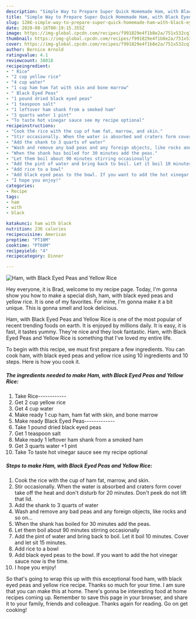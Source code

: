 ```yaml
---
description: "Simple Way to Prepare Super Quick Homemade Ham, with Black Eyed Peas and Yellow Rice"
title: "Simple Way to Prepare Super Quick Homemade Ham, with Black Eyed Peas and Yellow Rice"
slug: 1286-simple-way-to-prepare-super-quick-homemade-ham-with-black-eyed-peas-and-yellow-rice
date: 2020-08-16T00:19:15.355Z
image: https://img-global.cpcdn.com/recipes/f991829e4f1b8e2a/751x532cq70/ham-with-black-eyed-peas-and-yellow-rice-recipe-main-photo.jpg
thumbnail: https://img-global.cpcdn.com/recipes/f991829e4f1b8e2a/751x532cq70/ham-with-black-eyed-peas-and-yellow-rice-recipe-main-photo.jpg
cover: https://img-global.cpcdn.com/recipes/f991829e4f1b8e2a/751x532cq70/ham-with-black-eyed-peas-and-yellow-rice-recipe-main-photo.jpg
author: Bernice Arnold
ratingvalue: 4.1
reviewcount: 38018
recipeingredient:
- " Rice"
- "2 cup yellow rice"
- "4 cup water"
- "1 cup ham ham fat with skin and bone marrow"
- " Black Eyed Peas"
- "1 pound dried black eyed peas"
- "1 teaspoon salt"
- "1 leftover ham shank from a smoked ham"
- "3 quarts water 1 pint"
- "To taste hot vinegar sauce see my recipe optional"
recipeinstructions:
- "Cook the rice with the cup of ham fat, marrow, and skin."
- "Stir occasionally. When the water is absorbed and craters form cover take off the heat and don&#39;t disturb for 20 minutes. Don&#39;t peek do not lift that lid."
- "Add the shank to 3 quarts of water"
- "Wash and remove any bad peas and any foreign objects, like rocks and so on..."
- "When the shank has boiled for 30 minutes add the peas."
- "Let them boil about 90 minutes stirring occasionally"
- "Add the pint of water and bring back to boil. Let it boil 10 minutes. Cover and let sit 15 minutes."
- "Add rice to a bowl"
- "Add black eyed peas to the bowl. If you want to add the hot vinegar sauce now is the time."
- "I hope you enjoy!"
categories:
- Recipe
tags:
- ham
- with
- black

katakunci: ham with black 
nutrition: 236 calories
recipecuisine: American
preptime: "PT10M"
cooktime: "PT60M"
recipeyield: "4"
recipecategory: Dinner

---
```



![Ham, with Black Eyed Peas and Yellow Rice](https://img-global.cpcdn.com/recipes/f991829e4f1b8e2a/751x532cq70/ham-with-black-eyed-peas-and-yellow-rice-recipe-main-photo.jpg)

Hey everyone, it is Brad, welcome to my recipe page. Today, I'm gonna show you how to make a special dish, ham, with black eyed peas and yellow rice. It is one of my favorites. For mine, I'm gonna make it a bit unique. This is gonna smell and look delicious.



Ham, with Black Eyed Peas and Yellow Rice is one of the most popular of recent trending foods on earth. It is enjoyed by millions daily. It is easy, it is fast, it tastes yummy. They're nice and they look fantastic. Ham, with Black Eyed Peas and Yellow Rice is something that I've loved my entire life.


To begin with this recipe, we must first prepare a few ingredients. You can cook ham, with black eyed peas and yellow rice using 10 ingredients and 10 steps. Here is how you cook it.

<!--inarticleads1-->

##### The ingredients needed to make Ham, with Black Eyed Peas and Yellow Rice:

1. Take  Rice------------
1. Get 2 cup yellow rice
1. Get 4 cup water
1. Make ready 1 cup ham, ham fat with skin, and bone marrow
1. Make ready  Black Eyed Peas-------------
1. Take 1 pound dried black eyed peas
1. Get 1 teaspoon salt
1. Make ready 1 leftover ham shank from a smoked ham
1. Get 3 quarts water +1 pint
1. Take To taste hot vinegar sauce see my recipe optional




<!--inarticleads2-->

##### Steps to make Ham, with Black Eyed Peas and Yellow Rice:

1. Cook the rice with the cup of ham fat, marrow, and skin.
1. Stir occasionally. When the water is absorbed and craters form cover take off the heat and don&#39;t disturb for 20 minutes. Don&#39;t peek do not lift that lid.
1. Add the shank to 3 quarts of water
1. Wash and remove any bad peas and any foreign objects, like rocks and so on...
1. When the shank has boiled for 30 minutes add the peas.
1. Let them boil about 90 minutes stirring occasionally
1. Add the pint of water and bring back to boil. Let it boil 10 minutes. Cover and let sit 15 minutes.
1. Add rice to a bowl
1. Add black eyed peas to the bowl. If you want to add the hot vinegar sauce now is the time.
1. I hope you enjoy!




So that's going to wrap this up with this exceptional food ham, with black eyed peas and yellow rice recipe. Thanks so much for your time. I am sure that you can make this at home. There's gonna be interesting food at home recipes coming up. Remember to save this page in your browser, and share it to your family, friends and colleague. Thanks again for reading. Go on get cooking!
